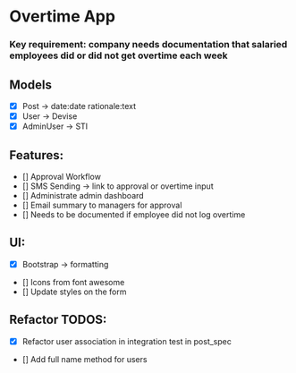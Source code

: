 # Overtime App

### Key requirement: company needs documentation that salaried employees did or did not get overtime each week

## Models

- [x] Post -> date:date rationale:text
- [x] User -> Devise
- [x] AdminUser -> STI

## Features:

- [] Approval Workflow
- [] SMS Sending -> link to approval or overtime input
- [] Administrate admin dashboard
- [] Email summary to managers for approval
- [] Needs to be documented if employee did not log overtime

## UI:

- [x] Bootstrap -> formatting
- [] Icons from font awesome
- [] Update styles on the form

## Refactor TODOS:

- [x] Refactor user association in integration test in post_spec
- [] Add full name method for users
